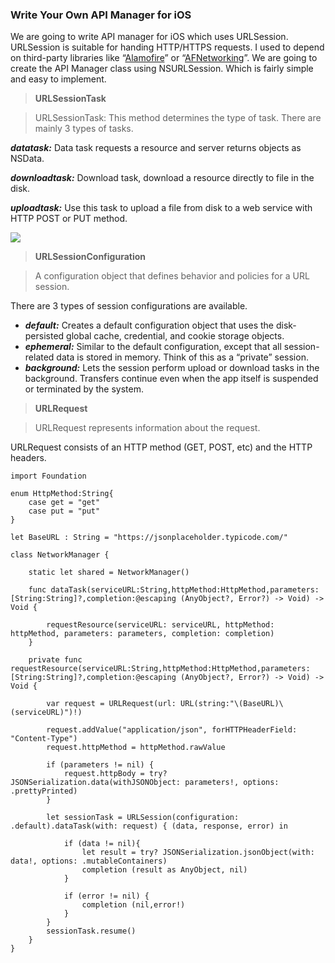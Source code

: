 ### Write Your Own API Manager for iOS

We are going to write API manager for iOS which uses URLSession. URLSession is suitable for handing HTTP/HTTPS requests. I used to depend on third-party libraries like “[Alamofire](https://github.com/Alamofire/Alamofire)” or “[AFNetworking](https://github.com/AFNetworking/AFNetworking)”. We are going to create the API Manager class using NSURLSession. Which is fairly simple and easy to implement.

> **URLSessionTask**

> URLSessionTask: This method determines the type of task. There are mainly 3 types of tasks.

**_datatask:_** Data task requests a resource and server returns objects as NSData.

**_downloadtask:_** Download task, download a resource directly to file in the disk.

**_uploadtask:_** Use this task to upload a file from disk to a web service with HTTP POST or PUT method.

![](https://cdn-images-1.medium.com/max/800/0*dHf1S5I_IV0QbfRw.png)

  

> **URLSessionConfiguration**

> A configuration object that defines behavior and policies for a URL session.

There are 3 types of session configurations are available.

-   **_default:_** Creates a default configuration object that uses the disk-persisted global cache, credential, and cookie storage objects.
-   **_ephemeral:_** Similar to the default configuration, except that all session-related data is stored in memory. Think of this as a “private” session.
-   **_background:_** Lets the session perform upload or download tasks in the background. Transfers continue even when the app itself is suspended or terminated by the system.

> **URLRequest**

> URLRequest represents information about the request.

URLRequest consists of an HTTP method (GET, POST, etc) and the HTTP headers.

    import Foundation
    
    enum HttpMethod:String{
        case get = "get"
        case put = "put"
    }
    
    let BaseURL : String = "https://jsonplaceholder.typicode.com/"
    
    class NetworkManager {
        
        static let shared = NetworkManager()
        
        func dataTask(serviceURL:String,httpMethod:HttpMethod,parameters:[String:String]?,completion:@escaping (AnyObject?, Error?) -> Void) -> Void {
           
            requestResource(serviceURL: serviceURL, httpMethod: httpMethod, parameters: parameters, completion: completion)
        }
        
        private func requestResource(serviceURL:String,httpMethod:HttpMethod,parameters:[String:String]?,completion:@escaping (AnyObject?, Error?) -> Void) -> Void {
            
            var request = URLRequest(url: URL(string:"\(BaseURL)\(serviceURL)")!)
           
            request.addValue("application/json", forHTTPHeaderField: "Content-Type")
            request.httpMethod = httpMethod.rawValue
            
            if (parameters != nil) {
                request.httpBody = try? JSONSerialization.data(withJSONObject: parameters!, options: .prettyPrinted)
            }
            
            let sessionTask = URLSession(configuration: .default).dataTask(with: request) { (data, response, error) in
                
                if (data != nil){
                    let result = try? JSONSerialization.jsonObject(with: data!, options: .mutableContainers)
                    completion (result as AnyObject, nil)
                }
                    
                if (error != nil) {
                    completion (nil,error!)
                }
            }
            sessionTask.resume()
        }
    }

